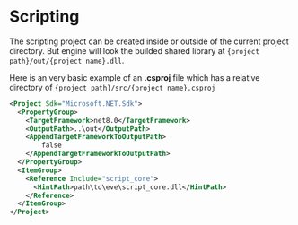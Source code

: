 # Scripting

The scripting project can be created inside or outside of the current project directory.
But engine will look the builded shared library at `{project path}/out/{project name}.dll`.

Here is an very basic example of an **.csproj** file which has a relative directory of
`{project path}/src/{project name}.csproj`
```xml
<Project Sdk="Microsoft.NET.Sdk">
  <PropertyGroup>
    <TargetFramework>net8.0</TargetFramework>
    <OutputPath>..\out</OutputPath>
	<AppendTargetFrameworkToOutputPath>
		false
	</AppendTargetFrameworkToOutputPath>
  </PropertyGroup>
  <ItemGroup>
    <Reference Include="script_core">
      <HintPath>path\to\eve\script_core.dll</HintPath>
    </Reference>
  </ItemGroup>
</Project>
```
